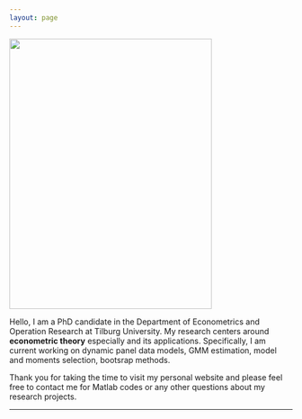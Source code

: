 ```yaml
---
layout: page
---
```

<img src="https://weihaochen6.github.io/WeihaoChen.jpg" class="floatright" width="360" height="480">


Hello, I am a PhD candidate in the Department of Econometrics and Operation Research at Tilburg University. My research centers around **econometric theory** especially and its applications. Specifically, I am current working on dynamic panel data models, GMM estimation, model and moments selection, bootsrap methods.

Thank you for taking the time to visit my personal website and please feel free to contact me for Matlab codes or any other questions about my research projects. 

---

